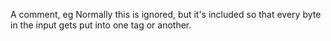 A comment, eg <!-- this is a comment -->
Normally this is ignored, but it's included so that every byte in the
input gets put into one tag or another.